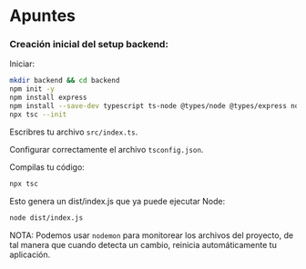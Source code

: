 # Apuntes

### Creación inicial del setup backend:

Iniciar:

```sh
mkdir backend && cd backend
npm init -y
npm install express
npm install --save-dev typescript ts-node @types/node @types/express nodemon tsx
npx tsc --init
```

Escribres tu archivo `src/index.ts`.

Configurar correctamente el archivo `tsconfig.json`.

Compilas tu código:

```sh
npx tsc
```

Esto genera un dist/index.js que ya puede ejecutar Node:

```sh
node dist/index.js
```

NOTA: Podemos usar `nodemon` para monitorear los archivos del proyecto, de tal manera que cuando detecta un cambio, reinicia automáticamente tu aplicación.